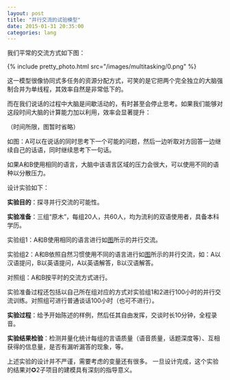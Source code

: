 ```yaml
---
layout: post
title: "并行交流的试验模型"
date: 2015-01-31 20:35:00
categories: lang
---
```


我们平常的交流方式如下图：

{% include pretty_photo.html src="/images/multitasking/0.png" %}

这一模型很像协同式多任务的资源分配方式，可笑的是它把两个完全独立的大脑强制合并为单线程，其效率自然是非常低下的。

而在我们说话的过程中大脑是间歇活动的，有时甚至会停止思考。如果我们能够对这段时间大脑的计算能力加以利用，效率会显著提升：

<a name="img_multitasking_1"></a>（时间所限，图暂时省略）

如图：A可以在说话的同时思考下一个可能的问题，然后一边听取对方回答一边继续自己的话语，同时继续思考下一句话。

如果A和B使用相同的语言，大脑中该语言区域的压力会很大，可以使用不同的语种以分散压力。

设计实验如下：

<strong>实验目的</strong>：探寻并行交流的可能性。

<strong>实验准备</strong>：三组“原木”，每组20人，共60人，均为流利的双语使用者，具备本科学历。

实验组1：A和B使用相同的语言进行如[图](#img_multitasking_1)所示的并行交流。

实验组2：A和B依照自然习惯使用不同的语言进行如[图](#img_multitasking_1)所示的并行交流，如：A以汉语提问，B以英语提问，A以英语解答，B以汉语解答。

对照组：A和B按平时的交流方式进行。

实验准备过程还包括以自己所在组对应的方式对实验组1和2进行100小时的并行交流训练。对照组可进行普通谈话100小时（也可不进行）。

<strong>实验过程</strong>：给予开始陈述的样例，然后任其自由发挥，交谈时长10分钟，全程录音。

<strong>实验结果检验</strong>：检测并量化统计每组的言语质量（语音质量，话题深度等）、互相获得的信息量，是否有漏听漏答的现象，等。

上述实验的设计并不严谨，需要考虑的变量还有很多。
一旦设计完成，这个实验的结果对✪2子项目的建模具有深刻的指导意义。
